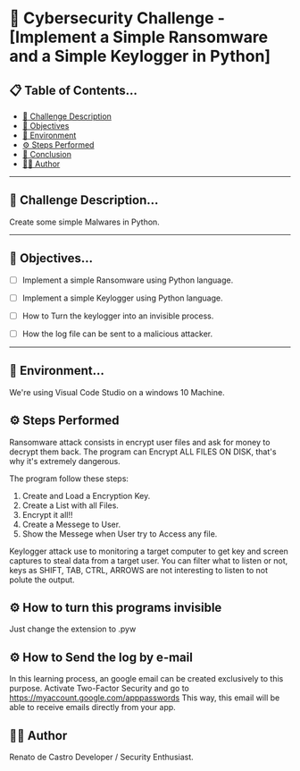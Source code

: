 # 🧠 Cybersecurity Challenge - [Implement a Simple Ransomware and a Simple Keylogger in Python]

## 📋 Table of Contents...
- [🧩 Challenge Description](#-challenge-description)
- [🎯 Objectives](#-objectives)
- [🧪 Environment](#-environment)
- [⚙️ Steps Performed](#-steps-performed)
- [🏁 Conclusion](#-conclusion)
- [👨‍💻 Author](#-author)
---

## 🧩 Challenge Description...
Create some simple Malwares in Python.

---

## 🎯 Objectives...
- [ ] Implement a simple Ransomware using Python language.
- [ ] Implement a simple Keylogger using Python language.
- [ ] How to Turn the keylogger into an invisible process.
- [ ] How the log file can be sent to a malicious attacker.


---

## 🧪 Environment...
We're using Visual Code Studio on a windows 10 Machine.

## ⚙️ Steps Performed
Ransomware attack consists in encrypt user files and ask for money to decrypt them back.
The program can Encrypt ALL FILES ON DISK, that's why it's extremely dangerous.

The program follow these steps:
1. Create and Load a Encryption Key.
2. Create a List with all Files.
3. Encrypt it all!!
4. Create a Messege to User.
5. Show the Messege when User try to Access any file.

Keylogger attack use to monitoring a target computer to get key and screen captures to steal data from a target user.
You can filter what to listen or not, keys as SHIFT, TAB, CTRL, ARROWS are not interesting to listen to not polute the output.

## ⚙️ How to turn this programs invisible
Just change the extension to .pyw

## ⚙️ How to Send the log by e-mail
In this learning process, an google email can be created exclusively to this purpose.
Activate Two-Factor Security and go to https://myaccount.google.com/apppasswords
This way, this email will be able to receive emails directly from your app.





## 👨‍💻 Author

Renato de Castro
Developer / Security Enthusiast.

